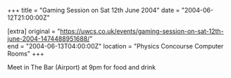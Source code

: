 +++
title = "Gaming Session on Sat 12th June 2004"
date = "2004-06-12T21:00:00Z"

[extra]
original = "https://uwcs.co.uk/events/gaming-session-on-sat-12th-june-2004-1474488951688/"    
end = "2004-06-13T04:00:00Z"
location = "Physics Concourse Computer Rooms"
+++

Meet in The Bar (Airport) at 9pm for food and drink

